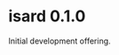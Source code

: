 <!-- # isard 0.2.0

- Rename adjusted extended UDS to be `aeuds`. The fewer underscores, the better

-->

# isard 0.1.0

Initial development offering.
